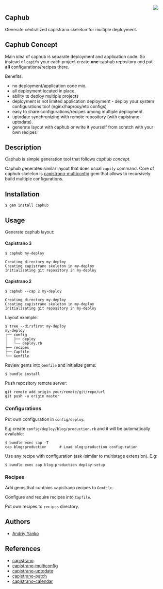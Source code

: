 <img src="https://github.com/railsware/caphub/raw/master/caphub.png" style="float:right" />

## Caphub

Generate centralized capistrano skeleton for multiple deployment.

## Caphub Concept

Main idea of caphub is separate deployment and application code. So instead of `capify` your each project create **one** caphub repository and put **all** configurations/recipes there.

Benefits:

* no deployment/application code mix.
* all deployment located in place.
* ability to deploy multiple projects
* deployment is not limited application deployment - deploy your system configurations too! (nginx/haproxy/etc configs)
* easy to share configurations/recipes among multiple deployment.
* uptodate synchronizing with remote repository (with capistrano-uptodate).
* generate layout with caphub or write it yourself from scratch with your own recipes

## Description

Caphub is simple generation tool that follows *caphub concept*.

Caphub generates similar layout that does usual `capify` command.
Core of caphub skeleton is [capistrano-multiconfig](https://github.com/railsware/capistrano-multiconfig) gem that allows to recursively build multiple configurations. 

## Installation

    $ gem install caphub

## Usage

Generate caphub layout:

#### Capistrano 3

    $ caphub my-deploy

    Creating directory my-deploy
    Creating capistrano skeleton in my-deploy
    Initializating git repository in my-deploy

#### Capistrano 2

    $ caphub --cap 2 my-deploy

    Creating directory my-deploy
    Creating capistrano skeleton in my-deploy
    Initializating git repository in my-deploy

Layout example:

    $ tree --dirsfirst my-deploy
    my-deploy
    ├── config
    │   ├── deploy
    │   └── deploy.rb
    ├── recipes
    ├── Capfile
    └── Gemfile

Review gems into `Gemfile` and initialize gems:

    $ bundle install

Push repository remote server:

    git remote add origin your/remote/git/repo/url
    git push -u origin master

### Configurations

Put own configuration in `config/deploy`. 

E.g create `config/deploy/blog/production.rb` and it will be automatically available:

    $ bundle exec cap -T
    cap blog:production      # Load blog:production configuration

Use any recipe with configuration task (similar to multistage extension). E.g:

    $ bundle exec cap blog:production deploy:setup

### Recipes

Add gems that contains capistrano recipes to `Gemfile`.

Configure and require recipes into `Capfile`.

Put own recipes to `recipes` directory.

## Authors

* [Andriy Yanko](http://ayanko.github.io)

## References

* [capistrano](https://github.com/capistrano/capistrano)
* [capistrano-multiconfig](https://github.com/railsware/capistrano-multiconfig)
* [capistrano-uptodate](https://github.com/railsware/capistrano-uptodate#readme)
* [capistrano-patch](https://github.com/railsware/capistrano-patch#readme)
* [capistrano-calendar](https://github.com/railsware/capistrano-calendar#readme)


